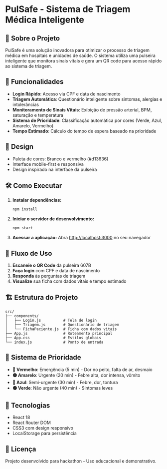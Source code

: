 # PulSafe - Sistema de Triagem Médica Inteligente

## 🏥 Sobre o Projeto

PulSafe é uma solução inovadora para otimizar o processo de triagem médica em hospitais e unidades de saúde. O sistema utiliza uma pulseira inteligente que monitora sinais vitais e gera um QR code para acesso rápido ao sistema de triagem.

## 🚀 Funcionalidades

- **Login Rápido**: Acesso via CPF e data de nascimento
- **Triagem Automática**: Questionário inteligente sobre sintomas, alergias e intolerâncias
- **Monitoramento de Sinais Vitais**: Exibição de pressão arterial, BPM, saturação e temperatura
- **Sistema de Prioridade**: Classificação automática por cores (Verde, Azul, Amarelo, Vermelho)
- **Tempo Estimado**: Cálculo do tempo de espera baseado na prioridade

## 🎨 Design

- Paleta de cores: Branco e vermelho (#d13636)
- Interface mobile-first e responsiva
- Design inspirado na interface da pulseira

## 🛠️ Como Executar

1. **Instalar dependências:**
   ```bash
   npm install
   ```

2. **Iniciar o servidor de desenvolvimento:**
   ```bash
   npm start
   ```

3. **Acessar a aplicação:**
   Abra [http://localhost:3000](http://localhost:3000) no seu navegador

## 📱 Fluxo de Uso

1. **Escaneie o QR Code** da pulseira 607B
2. **Faça login** com CPF e data de nascimento
3. **Responda** às perguntas de triagem
4. **Visualize** sua ficha com dados vitais e tempo estimado

## 🏗️ Estrutura do Projeto

```
src/
├── components/
│   ├── Login.js          # Tela de login
│   ├── Triagem.js        # Questionário de triagem
│   └── FichaPaciente.js  # Ficha com dados vitais
├── App.js                # Roteamento principal
├── App.css               # Estilos globais
└── index.js              # Ponto de entrada
```

## 🚨 Sistema de Prioridade

- **🔴 Vermelho**: Emergência (5 min) - Dor no peito, falta de ar, desmaio
- **🟡 Amarelo**: Urgente (20 min) - Febre alta, dor intensa, vômito
- **🔵 Azul**: Semi-urgente (30 min) - Febre, dor, tontura
- **🟢 Verde**: Não urgente (40 min) - Sintomas leves

## 🔧 Tecnologias

- React 18
- React Router DOM
- CSS3 com design responsivo
- LocalStorage para persistência

## 📝 Licença

Projeto desenvolvido para hackathon - Uso educacional e demonstrativo.
